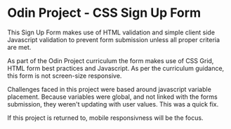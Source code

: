 <h1>Odin Project - CSS Sign Up Form</h1>

This Sign Up Form makes use of HTML validation and simple client side Javascript validation to prevent form submission unless all proper criteria are met.

As part of the Odin Project curriculum the form makes use of CSS Grid, HTML form best practices and Javascript. As per the curriculum guidance, this form is not screen-size responsive.

Challenges faced in this project were based around javascript variable placement. Because variables were global, and not linked with the forms submission, they weren't updating with user values. This was a quick fix.

If this project is returned to, mobile responsivness will be the focus.